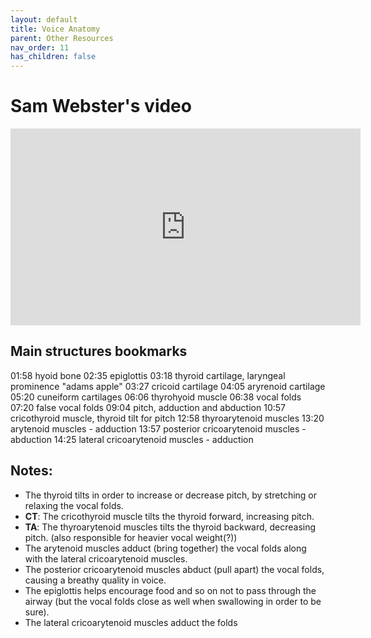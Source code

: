 ```yaml
---
layout: default
title: Voice Anatomy
parent: Other Resources
nav_order: 11
has_children: false
---
```


# Sam Webster's video
<p align="left">
  <iframe width="560" height="315" src="https://www.youtube.com/embed/mtqpyzS48zA" title="YouTube video player" frameborder="0" allow="accelerometer; autoplay; clipboard-write; encrypted-media; gyroscope; picture-in-picture" allowfullscreen></iframe>
</p>

## Main structures bookmarks

01:58 hyoid bone
02:35 epiglottis
03:18 thyroid cartilage, laryngeal prominence "adams apple"
03:27 cricoid cartilage
04:05 aryrenoid cartilage
05:20 cuneiform cartilages
06:06 thyrohyoid muscle
06:38 vocal folds
07:20 false vocal folds
09:04 pitch, adduction and abduction
10:57 cricothyroid muscle, thyroid tilt for pitch
12:58 thyroarytenoid muscles
13:20 arytenoid muscles - adduction
13:57 posterior cricoarytenoid muscles - abduction
14:25 lateral cricoarytenoid muscles - adduction


## Notes:
- The thyroid tilts in order to increase or decrease pitch, by stretching or relaxing the vocal folds.
- **CT**: The cricothyroid muscle tilts the thyroid forward, increasing pitch.
- **TA**: The thyroarytenoid muscles tilts the thyroid backward, decreasing pitch. (also responsible for heavier vocal weight(?))
- The arytenoid muscles adduct (bring together) the vocal folds along with the lateral cricoarytenoid muscles.
- The posterior cricoarytenoid muscles abduct (pull apart) the vocal folds, causing a breathy quality in voice.
- The epiglottis helps encourage food and so on not to pass through the airway (but the vocal folds close as well when swallowing in order to be sure).
- The lateral cricoarytenoid muscles adduct the folds
